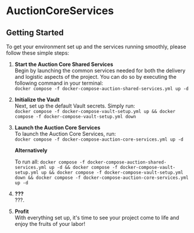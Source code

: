 # AuctionCoreServices

## Getting Started

To get your environment set up and the services running smoothly, please follow these simple steps:

1. **Start the Auction Core Shared Services**  
   Begin by launching the common services needed for both the delivery and logistic aspects of the project. You can do so by executing the following command in your terminal:  
   `docker compose -f docker-compose-auction-shared-services.yml up -d`

2. **Initialize the Vault**  
   Next, set up the default Vault secrets. Simply run:  
   `docker compose -f docker-compose-vault-setup.yml up && docker compose -f docker-compose-vault-setup.yml down`
  
3. **Launch the Auction Core Services**  
   To launch the Auction Core Services, run:  
   `docker compose -f docker-compose-auction-core-services.yml up -d`

   **Alternatively**
   
   To run all:
   `docker compose -f docker-compose-auction-shared-services.yml up -d && docker compose -f docker-compose-vault-setup.yml up && docker compose -f docker-compose-vault-setup.yml down && docker compose -f docker-compose-auction-core-services.yml up -d`

5. **???**  
   ???.

6. **Profit**  
   With everything set up, it's time to see your project come to life and enjoy the fruits of your labor!
